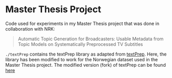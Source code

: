 # Master Thesis Project

Code used for experiments in my Master Thesis project that was done in collaboration with NRK:

> Automatic Topic Generation for Broadcasters:
> Usable Metadata from Topic Models on
> Systematically Preprocessed TV Subtitles

`./textPrep` contains the textPrep library as adapted from [textPrep](https://github.com/GU-DataLab/topic-modeling-textPrep). Here, the library has been modified to work for the Norwegian dataset used in the Master Thesis project. The modified version (fork) of textPrep can be found [here](https://github.com/magnurr/topic-modeling-textPrep-Norwegian-subtitles)

